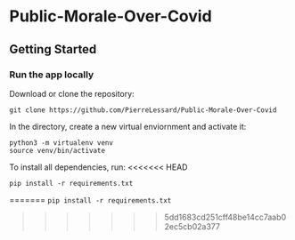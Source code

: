 # Public-Morale-Over-Covid
## Getting Started
### Run the app locally
Download or clone the repository:
```
git clone https://github.com/PierreLessard/Public-Morale-Over-Covid
```
In the directory, create a new virtual enviornment and activate it:
```
python3 -m virtualenv venv
source venv/bin/activate
```

To install all dependencies, run:
<<<<<<< HEAD
```
pip install -r requirements.txt
```
=======
```pip install -r requirements.txt```
>>>>>>> 5dd1683cd251cff48be14cc7aab02ec5cb02a377
